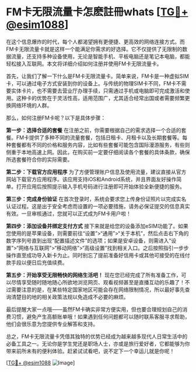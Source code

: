 # FM卡无限流量卡怎麽註冊whats [[TG💪+ @esim1088](https://t.me/s/esim1088)]

在这个信息爆炸的时代，每个人都渴望拥有更便捷、更高效的网络连接方式。而FM卡无限流量卡就是这样一个能满足你需求的好选择。它不仅提供了无限制的数据流量，还支持多种设备使用，无论是智能手机、平板电脑还是笔记本电脑，都能轻松接入互联网。本文将详细介绍如何注册并使用FM卡无限流量卡。

首先，让我们了解一下什么是FM卡无限流量卡。简单来说，FM卡是一种虚拟SIM卡，可以通过电子方式安装到你的设备上。与传统的物理SIM卡不同，FM卡不需要实体卡片，也不需要去营业厅办理手续，只需通过手机或电脑即可完成激活和使用。这种卡的优势在于灵活性高，适用范围广，尤其适合经常出国或者需要频繁更换网络环境的人群。

那么，如何注册FM卡呢？以下是具体步骤：

**第一步：选择合适的套餐**
在注册之前，你需要根据自己的需求选择一个合适的套餐。FM卡提供了多种不同的流量套餐，包括日租卡、月租卡以及长期套餐等。每种套餐都有不同的价格和服务内容，比如有些套餐可能包含国际漫游服务，有些则侧重于本地高速上网。因此，在购买前一定要仔细阅读各个套餐的具体条款，确保所选套餐符合你的实际需要。

**第二步：下载官方应用程序**
为了方便管理账户信息及使用流量，建议直接从官方网站下载官方应用程序。该应用支持iOS和Android系统，并且界面友好操作简单。打开应用后按照提示输入手机号码进行注册即可开始体验全新便捷的服务。

**第三步：完成身份验证**
在首次登录时，系统会要求您上传身份证照片以完成实名认证过程。这是出于安全考虑而设置的一项必要措施，请务必保证提交的信息真实有效。一旦审核通过，您就可以正式成为FM卡用户啦！

**第四步：添加设备并绑定支付方式**
接下来就是给您的设备添加eSIM功能了。如果您使用的是苹果设备，则需要前往“设置”>“通用”>“关于本机”，然后点击右下角的数字序列号直到出现“配置描述文件”的选项；如果是安卓设备，则需进入“设置”>“网络与互联网”>“移动网络”>“高级设置”找到相关入口。之后按照指引一步步操作直至成功导入新卡为止。同时别忘了提前准备好信用卡或其他可接受的在线付款手段以便日后充值续费。

**第五步：开始享受无限畅快的网络生活吧！**
现在您已经完成了所有准备工作，可以尽情享受随时随地随心所欲地浏览网页、观看视频甚至是直播互动的乐趣了！不过需要注意的是，在某些特定国家地区可能会存在网络限制情况，所以最好事先查询清楚目的地的相关政策法规以免造成不必要的麻烦。

最后提醒大家一点哦——虽然FM卡确实非常方便实用，但也要合理规划自己的消费习惯，避免产生高额账单哦！如果遇到任何问题都可以随时联系客服寻求帮助，他们会很乐意为您提供专业解答和支持。

总之，FM卡无限流量卡凭借其独特的优势已经成为越来越多现代人日常生活中的必备工具之一。无论你是学生党还是职场人士，亦或是旅行爱好者，它都能够为你带来前所未有的便利体验。赶紧试试看吧，说不定下一个幸运儿就是你呢！

[[TG💪+ @esim1088](https://t.me/s/esim1088) ![Image](https://i.postimg.cc/4NQfJmqS/Snipaste-2025-05-13-00-14-12.png)]